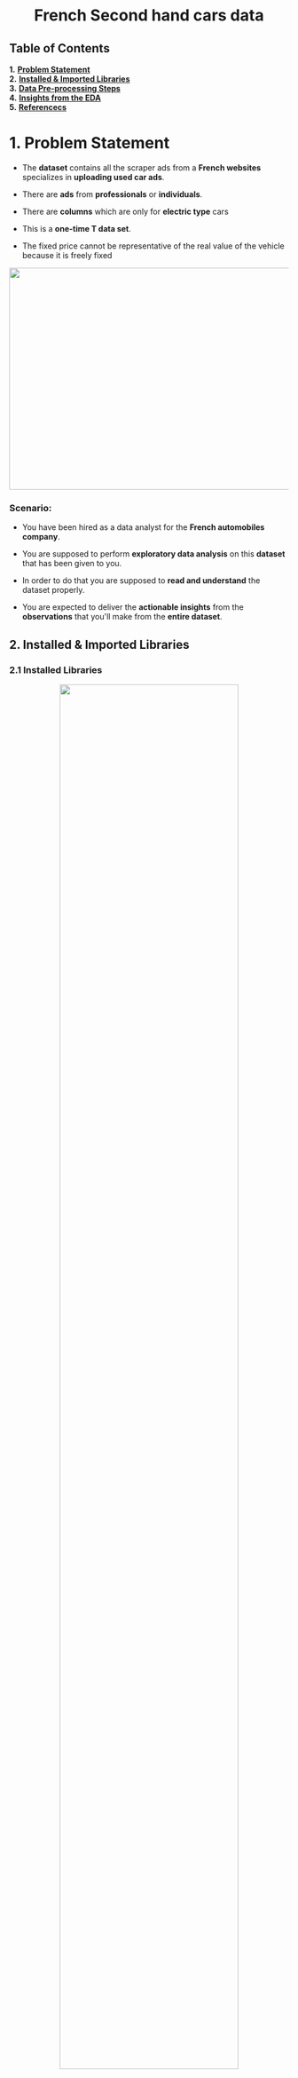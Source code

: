 
# <center>**French Second hand cars data**</center>

## **Table of Contents**

**1.**  [**Problem Statement**](#Section1)<br>
**2.**  [**Installed & Imported Libraries**](#Section2)<br>
**3.**  [**Data Pre-processing Steps**](#Section3)<br>
**4.**  [**Insights from the EDA**](#Section4)<br>
**5.**  [**Referencecs**](#Section5)


<a  id=section1></a>

# **1. Problem Statement**



- The **dataset** contains all the scraper ads from a **French websites** specializes in **uploading used car ads**.

  

- There are **ads** from **professionals** or **individuals**.

  

- There are **columns** which are only for **electric type** cars

  

- This is a **one-time T data set**.

  

- The fixed price cannot be representative of the real value of the vehicle because it is freely fixed

  
  

<center>

<img  src="https://c1.wallpaperflare.com/preview/185/408/881/car-french-citroen-classic.jpg"  width="800"  height="400">

</center>

  

### **Scenario:**

  

- You have been hired as a data analyst for the **French automobiles company**.

  

- You are supposed to perform **exploratory data analysis** on this **dataset** that has been given to you.

  

- In order to do that you are supposed to **read and understand** the dataset properly.

  

- You are expected to deliver the **actionable insights** from the **observations** that you'll make from the **entire dataset**.
## **2. Installed & Imported Libraries**

<a  name = Section31></a>

### **2.1 Installed Libraries**
<center><img  src="https://www.itronixsolutions.com/wp-content/uploads/2019/11/datascience.gif"  width=80%></center>

- For starters, we installed the `pandas_profiling` library which gives a quick, general overview of the dataset.
- Additionally, we have installed the `datascience` library that is required by pandas profiling library.

<a  name = Section32></a>

### **2.2 Imported Libraries**

The following libraries have been imported in the notebook:
<center><img  src="https://cdn.analyticsvidhya.com/wp-content/uploads/2020/11/Untitled-design24.png"  width=80%></center>

- **Pandas**: Importing for panel data analysis
- **Pandas Profiling**: To perform data profiling
- **Numpy**: For numerical python operations
- **Matplotlib (Pyplot)**: A popular plotting library used along with pandas
- **Seaborn**: A library, built on matplotlib, to create beautiful plots
- **Plotly**: To create interactive graphs


<a  name = Section4></a>

## **3. Data Pre-processing Steps**

<a  name = Section41></a>

<center><img  src="https://thethinkcloud.co/wp-content/uploads/2020/07/data-presentation.gif"  width=80%></center>


### **3.1 Dataset Description**:

<center>


- We have **918 samples** and for each of sample **12 different** properties are recorded.
 
| **Column Name** | **Description** |
| :------------: |:------------|
| publishedsince | date of first publication of the advertisement|
| carmodel | contains the make and model name of the car |
| price | price of the car |
| année | year of first registration |
| miseencirculation | date of first registration |
| contrôletechnique |the car requires a technical check |
| kilométragecompteur |Number of km the car has on the odometer |
| énergie |Car energy|
| boîtedevitesse |Gearbox type|
| couleurextérieure |Outside car color|
| nombredeportes |Car's number of door|
| nombredeplaces |Car's number of seats|
| garantie |How long the car is guaranted|
| premièremain(déclaratif) | Is the car first hand |
| nombredepropriétaires | number of previous owners |
| puissancefiscale | french metric of car power |
| puissancedin | car power |
| crit'air | french metric to assess assess pollution 1 good, 4 bad 
| émissionsdeco2 | CO2 emission |
| consommationmixte | Energy consumption per 100km |
| normeeuro | euro norm |
| options | An array of options availaible with the car |
| departement | french district |
| id | id of the add in the scraped website |
| waranty | warranty in months |
| vendeur | is the seller a professional one or an individual |
| vérifié&garanti | Energy consumption per 100km |
| rechargeable | only for electric car, is the car rechargeable |
| autonomiebatterie | autonomy of the battery |
| capacitébatterie | size of the battery |
| conso.batterie | battery consumption |
| couleurintérieure | Inside color of the car |
| puissancemoteur | power of electric engine |
| primeàlaconversion | eligibility to French government welfare |
| garantieconstructeur | is the car still under maker waranty |
| provenance | where the car come from |
| prixinclutlabatterie | is the price includes the battery |
| voltagebatterie | number of volts of the battery |
| ntensitébatterie | power of the battery |
| prixinclutlabatterie |is the price includes the battery |

### **Observations:**


- The average of all the records recorded for the feature **année** is recorded to be **2018**.

  

- The measures on an average differ at a rate of **4.91** from the mean of année.

  

- The average of all the records recorded for the feature **nombredeportes** is recorded to be **4.56** .

  

- The measures on an average differ at a rate of **0.94** from the mean of **nombredeportes.**

  

- The average of all the records recorded for the feature **nombredeplaces** is recorded to be **4.75** .

  

- The measures on an average differ at a rate of **0.877** from the mean of **nombredeplaces.**

  

- The average of all the records recorded for the feature **nombredepropriétaires** is recorded to be **1.5** .

- The measures on an average differ at a rate of **0.9** from the mean of **nombredepropriétaires.**

  

- The average of all the records recorded for the feature **crit'air** is recorded to be **1.5** .

### **3.2 Data Cleaning**

- In this section, we performed the **cleaning** operations on the data using information from the previous section.

- We saw there are **too many missing values** in the data.

- As we can see most of the datapoints from **vérifié&garanti** to **prixinclutlabatterie.1** are missing, we will simply **drop them**.

- We will also drop those features who have a **missing value % greater than 50%**.

- Hence, we will drop **nombredepropriétaires** as well.

- For the rest of the features we **treated** them  with **mean** and **mode replacement** for **numerical** and **categorical variables** respectively.

- We saw there were **no duplicate datapoints recorded** in the dataset(s).

<a name=Section5></a>
## **4. Insights from the EDA**

<center><img  src="https://www.grazitti.com/assets/2020/02/Analytics_amp_Data_Science.gif"></center>

- The data was **successfully studied** and hence, the **insights** were **marked down** in order to make proper **business decisions**.

  

- There are too many outliers in the **price** column and it is sensetive to outliers as well.

  

- **price** shows us a **right skewed distribution**.

  

- We can use **log transformation or box-cox transformation** to treat the **outliers**.

  

- There are too many outliers in the **annee** column and it is sensetive to outliers as well.

  

- **annee**shows us a **left skewed distribution**.

  

- We can use **log transformation or box-cox transformation** to treat the **outliers**

  

- We can see that the highest distribution is recorded in between the range of **10,000 to 20,000 in euros**.

  

- The highest **frequency count** recorded is **800**.

  

- This means that cars with price range **10,000 to 20,000 in euros** have the **highest count recorded.**

  

- The car model **PEUGEOT 3008 (2E GEN)** has the hishest counts recorded.

  

- The car model **HYUNDAI SANTA FE 4** has the **lowest counts recorded.**

  

- The modelname **PEUGEOT** has the **highest counts recorded.**

  

- The highest cars recorded are from the year **2019**.

  

- **Dissel type** of **car engines** are recorded with the **most number of records.**

  

- **blanc colours** are recorded with the **most number of records.**

  

- **7 seater cars** are having the **highest records in the dataset.**

  

- **1926 number of cars** are recorded with **5 doors** having the **most number of records.**

  

- **Door number** has the highest correlation with the **seat numbers.**

- For the dealers it is advised that they should buy and sell cars keeping the budget range in between **10K to 20K** euros.

  

- This is because the **demand for this price range** in between the consumers are **highest.**

  

- Apart from that they should keep in mind that the year of registration **should not be less than 2019.**

  

- This is because for **most of the 2nd hand cars**, most of the consumers demand **year of registration to be 2019.**

  

- They should more try to onboard **dissel type** of **car engines** as this type has the **highest demand.**

  

- Going with **7 seater cars** is a **good choice** but one needs to keep in mind with the **budget** and **the year of registration.**

<a name=Section5></a>
## **5. References**

- **Dataset Link :** 
You can get data by clicking  [here](https://www.kaggle.com/spicemix/french-second-hand-car/code).
<!--stackedit_data:
eyJoaXN0b3J5IjpbLTg0MzI1ODU5Nl19
-->
